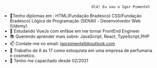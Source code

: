                                              Olá! Eu sou o Igor Pimentel

- 📝Tenho diplomas em : HTML(Fundação Bradesco) CSS(Fundação Bradesco) Lógica de Programação (SENAI) - Desenvolvedor Web (Udemy)
- 🌱 Estudando VueJs com enfâse em me tornar FrontEnd Engineer
- 📚 Querendo aprender mais sobre: JavaScript, React, TypeScript,PHP 
- 📫 Contate-me no email: igorpimentell@outlook.com
- 🏢 Trabalho de 8 ás 17 como estoquista em uma empresa de perfumaria e cosmetico. 
- 📢 Tenho me capacitado desde 02/2021
